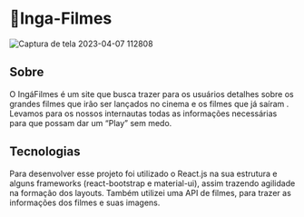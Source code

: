 # 👋Inga-Filmes

![Captura de tela 2023-04-07 112808](https://user-images.githubusercontent.com/107520530/230627678-084bfe06-867f-498c-80a8-49c6fbb0b7f0.png)

<h2>Sobre</h2>

<p>O IngáFilmes é um site que busca trazer para os usuários detalhes sobre os grandes filmes que irão ser lançados no cinema e os filmes que já saíram . Levamos para os nossos internautas todas as informações necessárias para que possam dar um “Play” sem medo. </p>

<h2>Tecnologias</h2>
<p>Para desenvolver esse projeto foi utilizado o React.js na sua estrutura e alguns frameworks (react-bootstrap e material-ui), assim trazendo agilidade na formação dos layouts. Também utilizei uma API de filmes, para trazer as informações dos filmes e suas imagens. </p>
